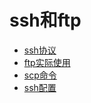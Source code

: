# ssh和ftp

+ [ssh协议](https://github.com/HudsonWu/linuxStudying/blob/master/common/ssh_and_ftp/ssh.md)
+ [ftp实际使用](https://github.com/HudsonWu/linuxStudying/blob/master/common/ssh_and_ftp/ftp.md)
+ [scp命令](https://github.com/HudsonWu/linuxStudying/blob/master/common/ssh_and_ftp/scp.md)
+ [ssh配置](https://github.com/HudsonWu/linuxStudying/blob/master/common/ssh_and_ftp/config_ssh.md)

